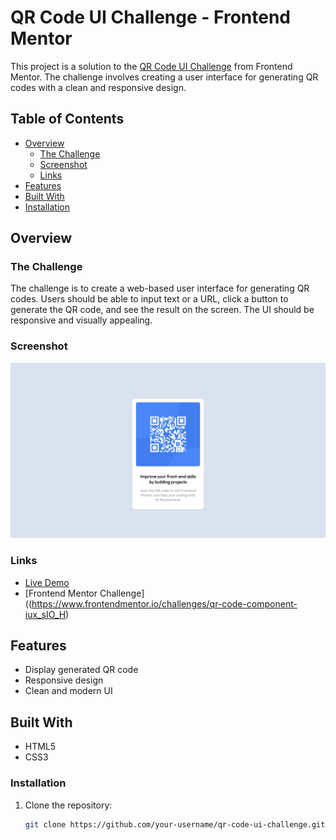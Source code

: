 
# QR Code UI Challenge - Frontend Mentor

This project is a solution to the [QR Code UI Challenge]([(https://www.frontendmentor.io/challenges/qr-code-component-iux_sIO_H)) from Frontend Mentor. The challenge involves creating a user interface for generating QR codes with a clean and responsive design.

## Table of Contents

- [Overview](#overview)
  - [The Challenge](#the-challenge)
  - [Screenshot](#screenshot)
  - [Links](#links)
- [Features](#features)
- [Built With](#built-with)
- [Installation](#Installation)

## Overview

### The Challenge

The challenge is to create a web-based user interface for generating QR codes. Users should be able to input text or a URL, click a button to generate the QR code, and see the result on the screen. The UI should be responsive and visually appealing.

### Screenshot

![Screenshot](images/Screenshot.jpg)

### Links

- [Live Demo](https://sameermuslim.github.io/qr-code-component-main/)
- [Frontend Mentor Challenge]((https://www.frontendmentor.io/challenges/qr-code-component-iux_sIO_H)

## Features
- Display generated QR code
- Responsive design
- Clean and modern UI

## Built With

- HTML5
- CSS3

### Installation

1. Clone the repository:
   ```sh
   git clone https://github.com/your-username/qr-code-ui-challenge.git


